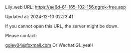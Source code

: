 Lily_web URL: https://ae6d-61-165-102-156.ngrok-free.app

Updated at: 2024-12-10 02:23:41

If you cannot open this URL, the server might be down.

Please contact: 

goley04@foxmail.com Or Wechat:GL_yeaH